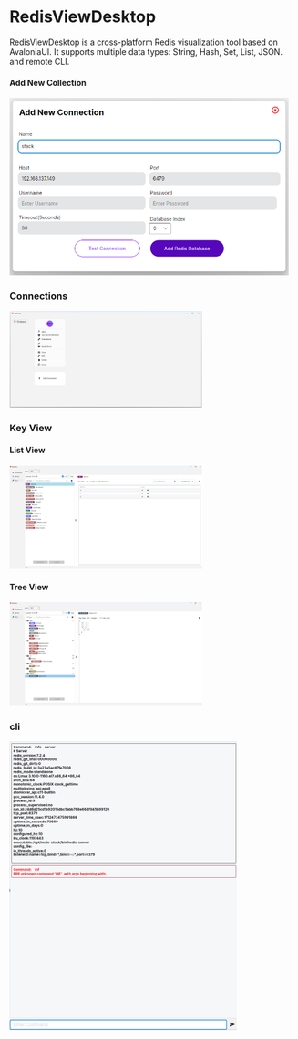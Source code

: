# RedisViewDesktop

RedisViewDesktop is a cross-platform Redis visualization tool based on AvaloniaUI. It supports multiple data types: String, Hash, Set, List, JSON. and remote CLI.

#### Add New Collection

<img src="images\addnewconnection.png" alt="&quot;add new collection&quot;" style="zoom:60%;" />

### Connections

<img src="images\connections.png" alt="connections" style="zoom: 33%;" />

### Key View

#### List View

<img src="images\keylistview.png" alt="key list View" style="zoom: 33%;"/>

#### Tree View

<img src="images\keytreeview.png" alt="key tree view" style="zoom: 33%;"/>

### cli

<img src="images\cli.png" alt="cli" style="zoom: 50%;" />